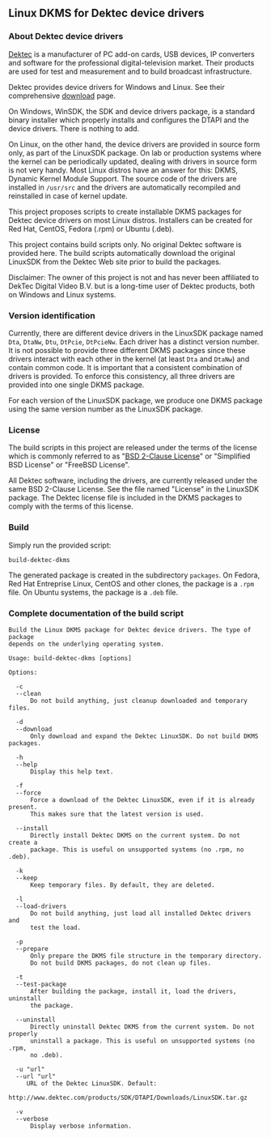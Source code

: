 ## Linux DKMS for Dektec device drivers

### About Dektec device drivers

[Dektec](http://www.dektec.com/) is a manufacturer of PC add-on cards, USB devices,
IP converters and software for the professional digital-television market. Their
products are used for test and measurement and to build broadcast infrastructure.

Dektec provides device drivers for Windows and Linux. See their comprehensive
[download](http://www.dektec.com/downloads/SDK/) page.

On Windows, WinSDK, the SDK and device drivers package, is a standard binary
installer which properly installs and configures the DTAPI and the device drivers.
There is nothing to add.

On Linux, on the other hand, the device drivers are provided in source form only,
as part of the LinuxSDK package. On lab or production systems where the kernel
can be periodically updated, dealing with drivers in source form is not very handy.
Most Linux distros have an answer for this: DKMS, Dynamic Kernel Module Support.
The source code of the drivers are installed in `/usr/src` and the drivers are
automatically recompiled and reinstalled in case of kernel update.

This project proposes scripts to create installable DKMS packages for Dektec
device drivers on most Linux distros. Installers can be created for Red Hat,
CentOS, Fedora (.rpm) or Ubuntu (.deb).

This project contains build scripts only. No original Dektec software is provided
here. The build scripts automatically download the original LinuxSDK from the
Dektec Web site prior to build the packages.

Disclaimer: The owner of this project is not and has never been affiliated to
DekTec Digital Video B.V. but is a long-time user of Dektec products, both on
Windows and Linux systems.

### Version identification

Currently, there are different device drivers in the LinuxSDK package named
`Dta`, `DtaNw`, `Dtu`, `DtPcie`, `DtPcieNw`. Each driver has a distinct version number.
It is not possible to provide three different DKMS packages since these drivers
interact with each other in the kernel (at least `Dta` and `DtaNw`) and
contain common code. It is important that a consistent combination of drivers
is provided. To enforce this consistency, all three drivers are provided into
one single DKMS package.

For each version of the LinuxSDK package, we produce one DKMS package using
the same version number as the LinuxSDK package.

### License

The build scripts in this project are released under the terms of the license
which is commonly referred to as
"[BSD 2-Clause License](http://opensource.org/licenses/BSD-2-Clause)" or
"Simplified BSD License" or "FreeBSD License".

All Dektec software, including the drivers, are currently released under the
same BSD 2-Clause License. See the file named "License" in the LinuxSDK
package. The Dektec license file is included in the DKMS packages to comply with
the terms of this license.

### Build

Simply run the provided script:

```
build-dektec-dkms
```

The generated package is created in the subdirectory `packages`. On Fedora,
Red Hat Entreprise Linux, CentOS and other clones, the package is a `.rpm`
file. On Ubuntu systems, the package is a `.deb` file.

### Complete documentation of the build script

```
Build the Linux DKMS package for Dektec device drivers. The type of package
depends on the underlying operating system.

Usage: build-dektec-dkms [options]

Options:

  -c
  --clean
      Do not build anything, just cleanup downloaded and temporary files.

  -d
  --download
      Only download and expand the Dektec LinuxSDK. Do not build DKMS packages.

  -h
  --help
      Display this help text.

  -f
  --force
      Force a download of the Dektec LinuxSDK, even if it is already present.
      This makes sure that the latest version is used.

  --install
      Directly install Dektec DKMS on the current system. Do not create a
      package. This is useful on unsupported systems (no .rpm, no .deb).

  -k
  --keep
      Keep temporary files. By default, they are deleted.

  -l
  --load-drivers
      Do not build anything, just load all installed Dektec drivers and
      test the load.

  -p
  --prepare
      Only prepare the DKMS file structure in the temporary directory.
      Do not build DKMS packages, do not clean up files.

  -t
  --test-package
      After building the package, install it, load the drivers, uninstall
      the package.

  --uninstall
      Directly uninstall Dektec DKMS from the current system. Do not properly
      uninstall a package. This is useful on unsupported systems (no .rpm,
      no .deb).

  -u "url"
  --url "url"
     URL of the Dektec LinuxSDK. Default:
     http://www.dektec.com/products/SDK/DTAPI/Downloads/LinuxSDK.tar.gz

  -v
  --verbose
      Display verbose information.
```
